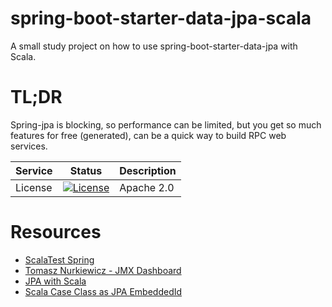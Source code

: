 # spring-boot-starter-data-jpa-scala
A small study project on how to use spring-boot-starter-data-jpa with Scala.

# TL;DR
Spring-jpa is blocking, so performance can be limited, but you get so much features for
free (generated), can be a quick way to build RPC web services. 

Service | Status | Description
------- | ------ | -----------
License | [![License](http://img.shields.io/:license-Apache%202-red.svg)](http://www.apache.org/licenses/LICENSE-2.0.txt) | Apache 2.0

# Resources
- [ScalaTest Spring](https://github.com/scalaspring/scalatest-spring)
- [Tomasz Nurkiewicz - JMX Dashboard](https://github.com/nurkiewicz/jmx-dashboard)
- [JPA with Scala](http://www.brainoverload.nl/scala/105/jpa-with-scala)
- [Scala Case Class as JPA EmbeddedId](http://blog.fakod.eu/2011/03/08/scala-case-class-as-jpa-embeddedid/)

